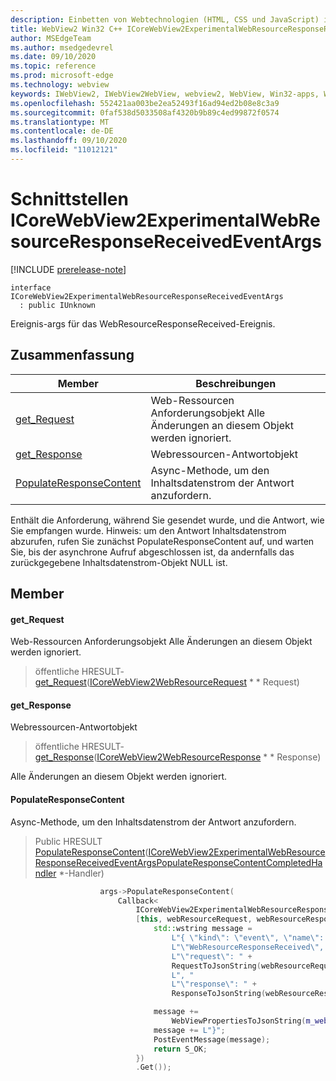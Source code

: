 ```yaml
---
description: Einbetten von Webtechnologien (HTML, CSS und JavaScript) in ihre systemeigenen Anwendungen mit dem Microsoft Edge WebView2-Steuerelement
title: WebView2 Win32 C++ ICoreWebView2ExperimentalWebResourceResponseReceivedEventArgs
author: MSEdgeTeam
ms.author: msedgedevrel
ms.date: 09/10/2020
ms.topic: reference
ms.prod: microsoft-edge
ms.technology: webview
keywords: IWebView2, IWebView2WebView, webview2, WebView, Win32-apps, Win32, Edge, ICoreWebView2, ICoreWebView2Controller, Browser-Steuerelement, Edge-HTML, ICoreWebView2ExperimentalWebResourceResponseReceivedEventArgs
ms.openlocfilehash: 552421aa003be2ea52493f16ad94ed2b08e8c3a9
ms.sourcegitcommit: 0faf538d5033508af4320b9b89c4ed99872f0574
ms.translationtype: MT
ms.contentlocale: de-DE
ms.lasthandoff: 09/10/2020
ms.locfileid: "11012121"
---
```

# Schnittstellen ICoreWebView2ExperimentalWebResourceResponseReceivedEventArgs 

[!INCLUDE [prerelease-note](../../includes/prerelease-note.md)]

```
interface ICoreWebView2ExperimentalWebResourceResponseReceivedEventArgs
  : public IUnknown
```

Ereignis-args für das WebResourceResponseReceived-Ereignis.

## Zusammenfassung

 Member                        | Beschreibungen
--------------------------------|---------------------------------------------
[get_Request](#get_request) | Web-Ressourcen Anforderungsobjekt Alle Änderungen an diesem Objekt werden ignoriert.
[get_Response](#get_response) | Webressourcen-Antwortobjekt
[PopulateResponseContent](#populateresponsecontent) | Async-Methode, um den Inhaltsdatenstrom der Antwort anzufordern.

Enthält die Anforderung, während Sie gesendet wurde, und die Antwort, wie Sie empfangen wurde. Hinweis: um den Antwort Inhaltsdatenstrom abzurufen, rufen Sie zunächst PopulateResponseContent auf, und warten Sie, bis der asynchrone Aufruf abgeschlossen ist, da andernfalls das zurückgegebene Inhaltsdatenstrom-Objekt NULL ist.

## Member

#### get_Request 

Web-Ressourcen Anforderungsobjekt Alle Änderungen an diesem Objekt werden ignoriert.

> öffentliche HRESULT- [get_Request](#get_request)([ICoreWebView2WebResourceRequest](icorewebview2webresourcerequest.md) * * Request)

#### get_Response 

Webressourcen-Antwortobjekt

> öffentliche HRESULT- [get_Response](#get_response)([ICoreWebView2WebResourceResponse](icorewebview2webresourceresponse.md) * * Response)

Alle Änderungen an diesem Objekt werden ignoriert.

#### PopulateResponseContent 

Async-Methode, um den Inhaltsdatenstrom der Antwort anzufordern.

> Public HRESULT [PopulateResponseContent](#populateresponsecontent)([ICoreWebView2ExperimentalWebResourceResponseReceivedEventArgsPopulateResponseContentCompletedHandler](icorewebview2experimentalwebresourceresponsereceivedeventargspopulateresponsecontentcompletedhandler.md) *-Handler)

```cpp
                    args->PopulateResponseContent(
                        Callback<
                            ICoreWebView2ExperimentalWebResourceResponseReceivedEventArgsPopulateResponseContentCompletedHandler>(
                            [this, webResourceRequest, webResourceResponse](HRESULT result) {
                                std::wstring message =
                                    L"{ \"kind\": \"event\", \"name\": "
                                    L"\"WebResourceResponseReceived\", \"args\": {"
                                    L"\"request\": " +
                                    RequestToJsonString(webResourceRequest.get()) +
                                    L", "
                                    L"\"response\": " +
                                    ResponseToJsonString(webResourceResponse.get()) + L"}";

                                message +=
                                    WebViewPropertiesToJsonString(m_webviewEventSource.get());
                                message += L"}";
                                PostEventMessage(message);
                                return S_OK;
                            })
                            .Get());
```

